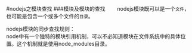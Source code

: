 #nodejs之模块查找
###模块及模块的查找
　　nodejs模块既可以是一个`文件`，也可能是包含一个或多个文件的`目录`。

nodejs模块的同步查找规则：    
node中有一个独特的模块引用机制，可以不必知道模块在文件系统中的具体位置。这个机制就是使用node_modules目录。　　